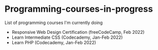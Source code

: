 # Programming-courses-in-progress
List of programming courses I'm currently doing

* Responsive Web Design Certification (freeCodeCamp, Feb 2022)
* Learn Intermediate CSS (Codecademy, Jan-Feb 2022)
* Learn PHP (Codecademy, Jan-Feb 2022)
